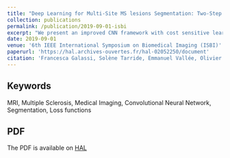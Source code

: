 ```yaml
---
title: "Deep Learning for Multi-Site MS lesions Segmentation: Two-Step Intensity Standardization and Generalized Loss Function"
collection: publications
permalink: /publication/2019-09-01-isbi
excerpt: "We present an improved CNN framework with cost sensitive learning for the segmentation of Multiple Sclerosis (MS) lesions from multimodal MRI images.<br/><img src='/images/article-2019-isbi-ms.png'>"
date: 2019-09-01
venue: '6th IEEE International Symposium on Biomedical Imaging (ISBI)'
paperurl: 'https://hal.archives-ouvertes.fr/hal-02052250/document'
citation: 'Francesca Galassi, Solène Tarride, Emmanuel Vallée, Olivier Commowick, Christian Barillot. Deep learning for multi-site ms lesions segmentation: two-step intensity standardization and generalized loss function. ISBI 2019 - 16th IEEE International Symposium on Biomedical Imaging, Apr 2019, Venice, Italy. pp.1. ⟨hal-02052250⟩'
---
```


## Keywords
MRI, Multiple Sclerosis, Medical Imaging, Convolutional Neural Network, Segmentation, Loss functions

## PDF
The PDF is available on [HAL](https://hal.archives-ouvertes.fr/hal-02052250/document)